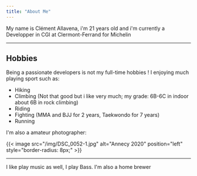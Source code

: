 ```yaml
---
title: "About Me"
---
```


My name is Clément Allavena, i'm 21 years old and i'm currently a Developper in CGI at Clermont-Ferrand for Michelin

---------
Hobbies
---------

Being a passionate developers is not my full-time hobbies ! I enjoying much playing sport such as:
- Hiking
- Climbing (Not that good but i like very much; my grade: 6B-6C in indoor about 6B in rock climbing)
- Riding
- Fighting (MMA and BJJ for 2 years, Taekwondo for 7 years)
- Running

I'm also a amateur photographer:

{{< image src="/img/DSC_0052-1.jpg" alt="Annecy 2020" position="left" style="border-radius: 8px;" >}}

---------
I like play music as well, I play Bass. I'm also a home brewer